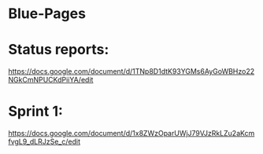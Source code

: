 # Blue-Pages

# Status reports:
https://docs.google.com/document/d/1TNp8D1dtK93YGMs6AyGoWBHzo22NGkCmNPUCKdPiiYA/edit

# Sprint 1:
https://docs.google.com/document/d/1x8ZWzOparUWjJ79VJzRkLZu2aKcmfvgL9_dLRJzSe_c/edit
